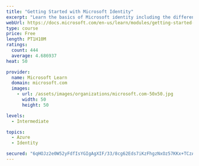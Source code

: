 ```yaml
---
title: "Getting Started with Microsoft Identity"
excerpt: "Learn the basics of Microsoft identity including the different types of tokens, account types, and supported topologies."
webUrl: https://docs.microsoft.com/en-us/learn/modules/getting-started-identity/
type: course
price: Free
length: PT1H10M
ratings:
  count: 444
  average: 4.686937
heat: 50

provider:
  name: Microsoft Learn
  domain: microsoft.com
  images:
    - url: /assets/images/organizations/microsoft.com-50x50.jpg
      width: 50
      height: 50

levels:
  - Intermediate

topics:
  - Azure
  - Identity

secured: "6qHOJz2e0W52yFdfIsYGIgAgXIF/33/8cg62Eds7iKzFhgzNxOz57KKx+TCzAHpRpkVQ1bClMfY4v7rgep62UPd2MasGUHU387skS3Jb9j0ZXi2hRWNl51RG6Fa51haZVz0NbkMo+XY6AJ17gOzW3Q8Jt5rTzpVdXr9tRfme/7qxkqExh8MQ5mrfbJIC4cp+2g/GLatJogR+/B4AtOvTErNqjNZuMah1UweribwNKAKxP5EYSqc0d0TJuGaJeOks+yup6G0hD1Bh9ePt3v3We7Kne867OVNh0IPE67Crb02LlecD+GpeoMQyllpLLOpVi5BlvqihwU5JdPvMl3hjRpvRRlWF/alECOuV0mXDcZzFr8O+Bp37DV0nRLXVe0UYK/RgyDcO8XK100auU8xRvfJfFPAFjxisyBXY8qYjxX8=;6sVjl+c8qpDywBnqtgghVA=="
---
```


